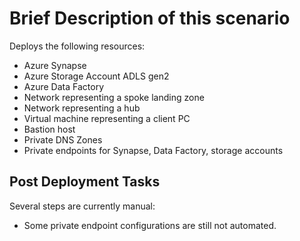 # Brief Description of this scenario

Deploys the following resources:

- Azure Synapse
- Azure Storage Account ADLS gen2
- Azure Data Factory
- Network representing a spoke landing zone
- Network representing a hub
- Virtual machine representing a client PC
- Bastion host
- Private DNS Zones
- Private endpoints for Synapse, Data Factory, storage accounts

## Post Deployment Tasks

Several steps are currently manual:

- Some private endpoint configurations are still not automated.
